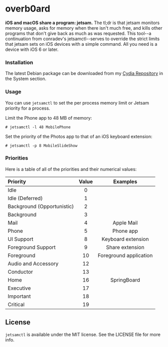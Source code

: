 # overb0ard

**iOS and macOS share a program: jetsam.** The tl;dr is that jetsam monitors memory usage, asks for memory when there isn't much free, and kills other programs that don't give back as much as was requested. This tool--a continuation from conradev's jetsamctl--serves to override the strict limits that jetsam sets on iOS devices with a simple command. All you need is a device with iOS 6 or later.

### Installation

The latest Debian package can be downloaded from my [Cydia Repository](https://doregon.github.io/cydia) in the System section.

### Usage

You can use `jetsamctl` to set the per process memory limit or Jetsam priority for a process.

Limit the Phone app to 48 MB of memory:

```
# jetsamctl -l 48 MobilePhone
```

Set the priority of the Photos app to that of an iOS keyboard extension:

```
# jetsamctl -p 8 MobileSlideShow
```

### Priorities

Here is a table of all of the priorities and their numerical values:

| Priority | Value | Examples |
|:--|:--:|:--:|
| Idle | 0 | |
| Idle (Deferred) | 1 | |
| Background (Opportunistic) | 2 | |
| Background | 3 | |
| Mail | 4 | Apple Mail |
| Phone | 5 | Phone app |
| UI Support | 8 | Keyboard extension |
| Foreground Support | 9 | Share extension |
| Foreground | 10 | Foreground application |
| Audio and Accessory | 12 | |
| Conductor | 13 | |
| Home | 16 | SpringBoard |
| Executive | 17 | |
| Important | 18 | |
| Critical | 19 | |


## License

`jetsamctl` is available under the MIT license. See the LICENSE file for more info.
